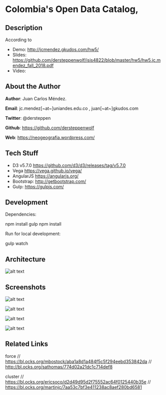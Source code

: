 # Colombia's Open Data Catalog, 

## Description

According to 

* Demo: http://jcmendez.gkudos.com/hw5/
* Slides: https://github.com/dersteppenwolf/isis4822/blob/master/hw5/hw5.jc.mendez_fall_2018.pdf
* Video: 

## About the Author 

**Author**: Juan Carlos Méndez.   

**Email**: jc.mendez[~at~]uniandes.edu.co , juan[~at~]gkudos.com

**Twitter**: @dersteppen

**Github**: https://github.com/dersteppenwolf

**Web**: https://neogeografia.wordpress.com/

## Tech Stuff

* D3 v5.7.0 https://github.com/d3/d3/releases/tag/v5.7.0
* Vega https://vega.github.io/vega/
* AngularJS https://angularjs.org/
* Bootstrap: http://getbootstrap.com/
* Gulp: https://gulpjs.com/

## Development

Dependencies: 

  npm install gulp
  npm install

Run for local development:

  gulp watch


## Architecture

![alt text](https://raw.githubusercontent.com/dersteppenwolf/isis4822/master/hw4/images/architecture2.png "Architecture")

## Screenshots

![alt text](https://raw.githubusercontent.com/dersteppenwolf/isis4822/master/hw4/images/a.png "Visualization")

![alt text](https://raw.githubusercontent.com/dersteppenwolf/isis4822/master/hw4/images/b.png "Visualization")

![alt text](https://raw.githubusercontent.com/dersteppenwolf/isis4822/master/hw4/images/c.png "Visualization")


![alt text](https://raw.githubusercontent.com/dersteppenwolf/isis4822/master/hw4/images/page_screenshot2.png "Visualization")



## Related Links

force
// https://bl.ocks.org/mbostock/aba1a8d1a484f5c5f294eebd353842da
// http://bl.ocks.org/sathomas/774d02a21dc1c714def8 


cluster
// https://bl.ocks.org/ericsoco/d2d49d95d2f75552ac64f0125440b35e
// https://bl.ocks.org/martinjc/7aa53c7bf3e411238ac8aef280bd6581






